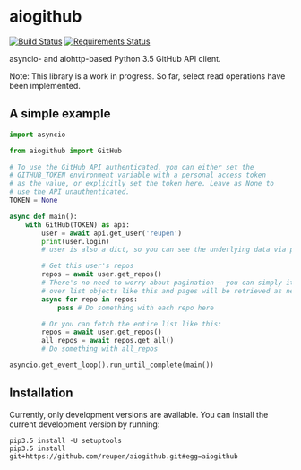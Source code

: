# aiogithub

[![Build Status](https://travis-ci.org/reupen/aiogithub.svg?branch=master)](https://travis-ci.org/reupen/aiogithub) [![Requirements Status](https://requires.io/github/reupen/aiogithub/requirements.svg?branch=master)](https://requires.io/github/reupen/aiogithub/requirements/?branch=master)

asyncio- and aiohttp-based Python 3.5 GitHub API client.

Note: This library is a work in progress. So far, select read operations have been implemented.

## A simple example

```python
import asyncio

from aiogithub import GitHub

# To use the GitHub API authenticated, you can either set the 
# GITHUB_TOKEN environment variable with a personal access token 
# as the value, or explicitly set the token here. Leave as None to 
# use the API unauthenticated. 
TOKEN = None

async def main():
    with GitHub(TOKEN) as api:
        user = await api.get_user('reupen')
        print(user.login)
        # user is also a dict, so you can see the underlying data via print(user) 

        # Get this user's repos
        repos = await user.get_repos()
        # There's no need to worry about pagination – you can simply iterate 
        # over list objects like this and pages will be retrieved as needed:
        async for repo in repos:
            pass # Do something with each repo here

        # Or you can fetch the entire list like this:
        repos = await user.get_repos()
        all_repos = await repos.get_all()
        # Do something with all_repos 

asyncio.get_event_loop().run_until_complete(main())
```

## Installation

Currently, only development versions are available. You can install the current development version by running:

```
pip3.5 install -U setuptools
pip3.5 install git+https://github.com/reupen/aiogithub.git#egg=aiogithub
```